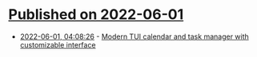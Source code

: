 # [Published on 2022-06-01](index.md)

* [2022-06-01, 04:08:26](https://news.ycombinator.com/item?id=31577960) - [Modern TUI calendar and task manager with customizable interface](https://github.com/anufrievroman/calcure)
